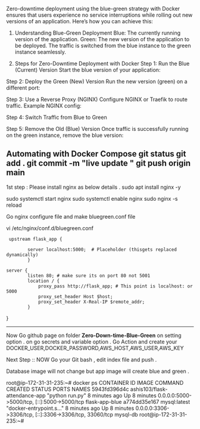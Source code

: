 Zero-downtime deployment using the blue-green strategy with Docker ensures that users experience no service interruptions while rolling out new versions of an application. Here’s how you can achieve this:

1. Understanding Blue-Green Deployment
Blue: The currently running version of the application.
Green: The new version of the application to be deployed.
The traffic is switched from the blue instance to the green instance seamlessly.


2. Steps for Zero-Downtime Deployment with Docker
Step 1: Run the Blue (Current) Version
Start the blue version of your application:




Step 2: Deploy the Green (New) Version
Run the new version (green) on a different port:



Step 3: Use a Reverse Proxy (NGINX)
Configure NGINX or Traefik to route traffic. Example NGINX config:

Step 4: Switch Traffic from Blue to Green

Step 5: Remove the Old (Blue) Version
Once traffic is successfully running on the green instance, remove the blue version:


Automating with Docker Compose
git status
git add .
git commit -m "live update "
git push origin main
-----------------------


1st step : Please install nginx as below details .
sudo apt install nginx -y 

sudo systemctl start nginx
sudo systemctl enable nginx
sudo nginx -s reload

Go nginx configure file and make bluegreen.conf file 

vi /etc/nginx/conf.d/bluegreen.conf

	 upstream flask_app {
		
			server localhost:5000;  # Placeholder (thisgets replaced dynamically)
			}
			
	server {
			listen 80; # make sure its on port 80 not 5001
			location / {
				proxy_pass http://flask_app; # This point is localhost: or 5000
				proxy_set_header Host $host;
				proxy_set_header X-Real-IP $remote_addr;
			}
}			

----------------------------------

Now Go github page on folder **Zero-Down-time-Blue-Green** on setting option .
on go secrets and variable option .
Go Action and create your DOCKER_USER,DOCKER_PASSWORD,AWS_HOST,AWS_USER,AWS_KEY 

Next Step ::  NOW Go your Git bash , edit index file and push . 

Database image will not change but app image will create blue and green . 


root@ip-172-31-31-235:~# docker ps
CONTAINER ID   IMAGE                           COMMAND                  CREATED         STATUS         PORTS                                                    NAMES
5943fd396d4c   ashis103/flask-attendance-app   "python run.py"          8 minutes ago   Up 8 minutes   0.0.0.0:5000->5000/tcp, [::]:5000->5000/tcp              flask-app-blue
a774dd35e167   mysql:latest                    "docker-entrypoint.s…"   8 minutes ago   Up 8 minutes   0.0.0.0:3306->3306/tcp, [::]:3306->3306/tcp, 33060/tcp   mysql-db
root@ip-172-31-31-235:~#
